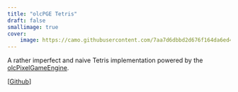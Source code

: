 ```yaml
---
title: "olcPGE Tetris"
draft: false
smallimage: true
cover:
    image: https://camo.githubusercontent.com/7aa7d6dbbd2d676f164da6ed42b0b280ddbadf16936112df70d93bec81ffa8d2/68747470733a2f2f692e696d6775722e636f6d2f4f386754414c622e706e67
---
```


A rather imperfect and naive Tetris implementation powered by the [olcPixelGameEngine](https://github.com/OneLoneCoder/olcPixelGameEngine).

[[Github](https://github.com/RvNovae/olcPGE-tetris)]